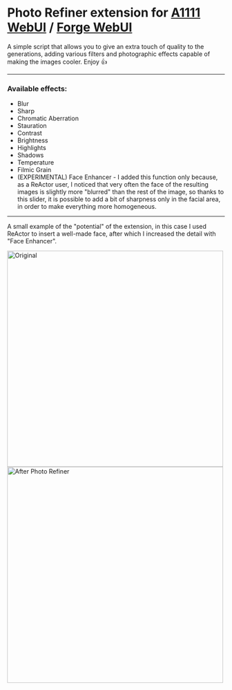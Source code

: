 # Photo Refiner extension for [A1111 WebUI](https://github.com/AUTOMATIC1111/stable-diffusion-webui) / [Forge WebUI](https://github.com/lllyasviel/stable-diffusion-webui-forge)
A simple script that allows you to give an extra touch of quality to the generations, adding various filters and photographic effects capable of making the images cooler. Enjoy 👍

---
### Available effects:

- Blur
- Sharp
- Chromatic Aberration
- Stauration
- Contrast
- Brightness
- Highlights
- Shadows
- Temperature
- Filmic Grain
- (EXPERIMENTAL) Face Enhancer - I added this function only because, as a ReActor user, I noticed that very often the face of the resulting images is slightly more "blurred" than the rest of the image, so thanks to this slider, it is possible to add a bit of sharpness only in the facial area, in order to make everything more homogeneous.
---
A small example of the "potential" of the extension, in this case I used ReActor to insert a well-made face, after which I increased the detail with "Face Enhancer".

<img src="https://i.imgur.com/UTaLFTS.png" alt="Original" width="500"/> <img src="https://i.imgur.com/YTj7Lca.png" alt="After Photo Refiner" width="500"/>
